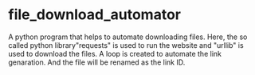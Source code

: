 # file_download_automator
A python program that helps to automate downloading files.
Here, the so called python library"requests" is used to run the website and "urllib" is used to download the files.
A loop is created to automate the link genaration.
And the file will be renamed as the link ID.
